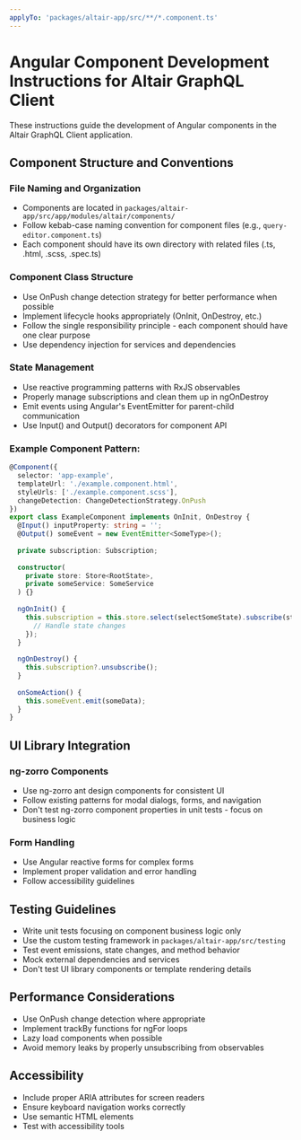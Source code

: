 ```yaml
---
applyTo: 'packages/altair-app/src/**/*.component.ts'
---
```


# Angular Component Development Instructions for Altair GraphQL Client

These instructions guide the development of Angular components in the Altair GraphQL Client application.

## Component Structure and Conventions

### File Naming and Organization
- Components are located in `packages/altair-app/src/app/modules/altair/components/`
- Follow kebab-case naming convention for component files (e.g., `query-editor.component.ts`)
- Each component should have its own directory with related files (.ts, .html, .scss, .spec.ts)

### Component Class Structure
- Use OnPush change detection strategy for better performance when possible
- Implement lifecycle hooks appropriately (OnInit, OnDestroy, etc.)
- Follow the single responsibility principle - each component should have one clear purpose
- Use dependency injection for services and dependencies

### State Management
- Use reactive programming patterns with RxJS observables
- Properly manage subscriptions and clean them up in ngOnDestroy
- Emit events using Angular's EventEmitter for parent-child communication
- Use Input() and Output() decorators for component API

### Example Component Pattern:
```typescript
@Component({
  selector: 'app-example',
  templateUrl: './example.component.html',
  styleUrls: ['./example.component.scss'],
  changeDetection: ChangeDetectionStrategy.OnPush
})
export class ExampleComponent implements OnInit, OnDestroy {
  @Input() inputProperty: string = '';
  @Output() someEvent = new EventEmitter<SomeType>();
  
  private subscription: Subscription;
  
  constructor(
    private store: Store<RootState>,
    private someService: SomeService
  ) {}
  
  ngOnInit() {
    this.subscription = this.store.select(selectSomeState).subscribe(state => {
      // Handle state changes
    });
  }
  
  ngOnDestroy() {
    this.subscription?.unsubscribe();
  }
  
  onSomeAction() {
    this.someEvent.emit(someData);
  }
}
```

## UI Library Integration

### ng-zorro Components
- Use ng-zorro ant design components for consistent UI
- Follow existing patterns for modal dialogs, forms, and navigation
- Don't test ng-zorro component properties in unit tests - focus on business logic

### Form Handling
- Use Angular reactive forms for complex forms
- Implement proper validation and error handling
- Follow accessibility guidelines

## Testing Guidelines
- Write unit tests focusing on component business logic only
- Use the custom testing framework in `packages/altair-app/src/testing`
- Test event emissions, state changes, and method behavior
- Mock external dependencies and services
- Don't test UI library components or template rendering details

## Performance Considerations
- Use OnPush change detection where appropriate
- Implement trackBy functions for ngFor loops
- Lazy load components when possible
- Avoid memory leaks by properly unsubscribing from observables

## Accessibility
- Include proper ARIA attributes for screen readers
- Ensure keyboard navigation works correctly
- Use semantic HTML elements
- Test with accessibility tools